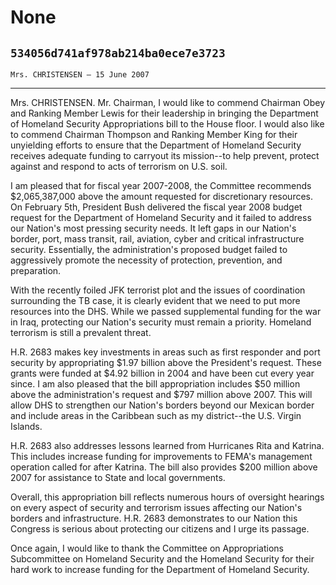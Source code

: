 # None
## `534056d741af978ab214ba0ece7e3723`
`Mrs. CHRISTENSEN — 15 June 2007`

---


Mrs. CHRISTENSEN. Mr. Chairman, I would like to commend Chairman Obey 
and Ranking Member Lewis for their leadership in bringing the 
Department of Homeland Security Appropriations bill to the House floor. 
I would also like to commend Chairman Thompson and Ranking Member King 
for their unyielding efforts to ensure that the Department of Homeland 
Security receives adequate funding to carryout its mission--to help 
prevent, protect against and respond to acts of terrorism on U.S. soil.

I am pleased that for fiscal year 2007-2008, the Committee recommends 
$2,065,387,000 above the amount requested for discretionary resources. 
On February 5th, President Bush delivered the fiscal year 2008 budget 
request for the Department of Homeland Security and it failed to 
address our Nation's most pressing security needs. It left gaps in our 
Nation's border, port, mass transit, rail, aviation, cyber and critical 
infrastructure security. Essentially, the administration's proposed 
budget failed to aggressively promote the necessity of protection, 
prevention, and preparation.

With the recently foiled JFK terrorist plot and the issues of 
coordination surrounding the TB case, it is clearly evident that we 
need to put more resources into the DHS. While we passed supplemental 
funding for the war in Iraq, protecting our Nation's security must 
remain a priority. Homeland terrorism is still a prevalent threat.

H.R. 2683 makes key investments in areas such as first responder and 
port security by appropriating $1.97 billion above the President's 
request. These grants were funded at $4.92 billion in 2004 and have 
been cut every year since. I am also pleased that the bill 
appropriation includes $50 million above the administration's request 
and $797 million above 2007. This will allow DHS to strengthen our 
Nation's borders beyond our Mexican border and include areas in the 
Caribbean such as my district--the U.S. Virgin Islands.

H.R. 2683 also addresses lessons learned from Hurricanes Rita and 
Katrina. This includes increase funding for improvements to FEMA's 
management operation called for after Katrina. The bill also provides 
$200 million above 2007 for assistance to State and local governments.

Overall, this appropriation bill reflects numerous hours of oversight 
hearings on every aspect of security and terrorism issues affecting our 
Nation's borders and infrastructure. H.R. 2683 demonstrates to our 
Nation this Congress is serious about protecting our citizens and I 
urge its passage.

Once again, I would like to thank the Committee on Appropriations 
Subcommittee on Homeland Security and the Homeland Security for their 
hard work to increase funding for the Department of Homeland Security.